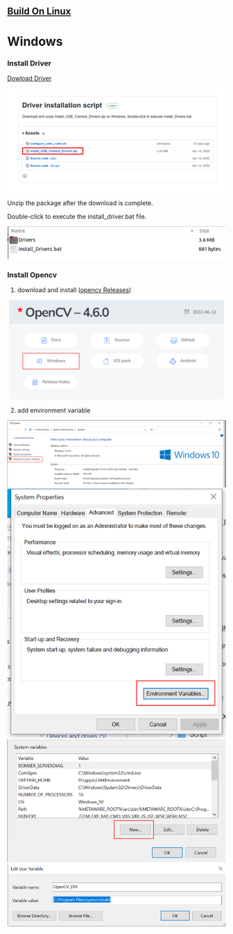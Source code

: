 ## [Build On Linux](./linux_install_opencv_Driver.md)
# Windows
### Install Driver

[Dowload Driver](https://github.com/ArduCAM/ArduCAM_USB_Camera_Shield/releases/download/install_drivers/install_USB_Camera_Drivers.zip)

![driver](../img/driver.png)

Unzip the package after the download is complete.

Double-click to execute the install_driver.bat file.

![driver](../img/install_driver.png)


### Install Opencv

1. download and install ([opencv Releases](https://opencv.org/releases/))

![releases](../img/opencv-releases.png)

2. add environment variable

![env-1](../img/env-1.png)
![env-2](../img/env-2.png)
![env-3](../img/env-3.png)
![env-4](../img/env-4.png)